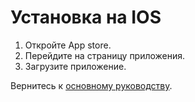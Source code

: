 # Установка на IOS

1. Откройте App store.
2. Перейдите на страницу приложения.
3. Загрузите приложение.


Вернитесь к [основному руководству](../usage.md).